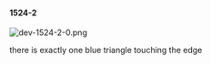 #### 1524-2
![dev-1524-2-0.png](https://github.com/lil-lab/nlvr/raw/master/nlvr/dev/images/0/dev-1524-2-0.png "dev-1524-2-0.png")

there is exactly one blue triangle touching the edge